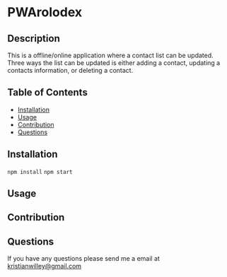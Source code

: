 # PWArolodex

## Description 
This is a offline/online application where a contact list can be updated. Three ways the list can be updated is either adding a contact, updating a contacts
information, or deleting a contact. 

## Table of Contents
* [Installation](#installation) 
* [Usage](#usage) 
* [Contribution](#contribution) 
* [Questions](#questions) 

## Installation 
`npm install` 
`npm start`

## Usage 

## Contribution 

## Questions 
If you have any questions please send me a email at kristianwilley@gmail.com 
